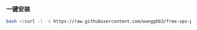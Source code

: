 ### 一键安装

```bash
bash <(curl -l -s https://raw.githubusercontent.com/wangghb3/free-vps-py/refs/heads/main/test.sh)
```
